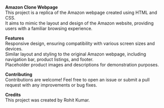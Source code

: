 **Amazon Clone Webpage**<br>
This project is a replica of the Amazon webpage created using HTML and CSS.<br> It aims to mimic the layout and design of the Amazon website, providing users with a familiar browsing experience.

**Features**<br>
Responsive design, ensuring compatibility with various screen sizes and devices.<br>
Similar layout and styling to the original Amazon webpage, including navigation bar, product listings, and footer.<br>
Placeholder product images and descriptions for demonstration purposes.<br>

**Contributing**<br>
Contributions are welcome! Feel free to open an issue or submit a pull request with any improvements or bug fixes.

**Credits**<br>
This project was created by Rohit Kumar.
